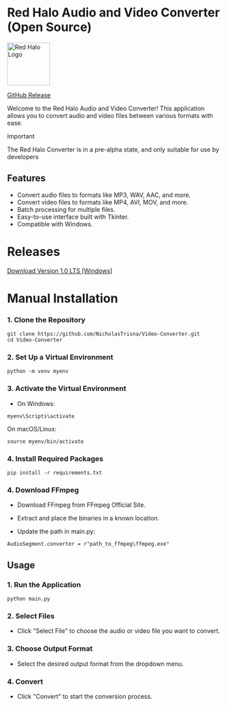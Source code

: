# Red Halo Audio and Video Converter (Open Source)
<img src="https://redhalo.net/Images/logo.png" alt="Red Halo Logo" width="100">

[GitHub Release](https://github.com/NicholasTrisna/Video-Converter/releases)

Welcome to the Red Halo Audio and Video Converter! This application allows you to convert audio and video files between various formats with ease.

> [!IMPORTANT]
> The Red Halo Converter is in a pre-alpha state, and only suitable for use by developers

## Features
- Convert audio files to formats like MP3, WAV, AAC, and more.
- Convert video files to formats like MP4, AVI, MOV, and more.
- Batch processing for multiple files.
- Easy-to-use interface built with Tkinter.
- Compatible with Windows.

# Releases
[Download Version 1.0 LTS [Windows]](https://github.com/NicholasTrisna/Video-Converter/blob/main/dist/Red%20Halo%20Converter.exe)

# Manual Installation
### 1. Clone the Repository

```
git clone https://github.com/NicholasTrisna/Video-Converter.git
cd Video-Converter
```

### 2. Set Up a Virtual Environment

```
python -m venv myenv
```
### 3. Activate the Virtual Environment
- On Windows:
```
myenv\Scripts\activate
```
On macOS/Linux:
```
source myenv/bin/activate
```
### 4. Install Required Packages

```
pip install -r requirements.txt
```
### 4. Download FFmpeg
- Download FFmpeg from FFmpeg Official Site.

- Extract and place the binaries in a known location.

- Update the path in main.py:
```
AudioSegment.converter = r"path_to_ffmpeg\ffmpeg.exe"
```
## Usage
### 1. Run the Application
```
python main.py
```
### 2. Select Files
- Click "Select File" to choose the audio or video file you want to convert.
  
### 3. Choose Output Format
- Select the desired output format from the dropdown menu.
  
### 4. Convert
- Click "Convert" to start the conversion process.
